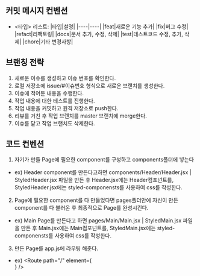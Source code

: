 ## 커밋 메시지 컨벤션
- <타입> 리스트:
  |타입|설명|
  |----|----|
  |feat|새로운 기능 추가|
  |fix|버그 수정|
  |refact|리팩토링|
  |docs|문서 추가, 수정, 삭제|
  |test|테스트코드 수정, 추가, 삭제|
  |chore|기타 변경사항|

## 브랜칭 전략

1. 새로운 이슈를 생성하고 이슈 번호를 확인한다.
2. 로컬 저장소에 issue/#이슈번호 형식으로 새로운 브랜치를 생성한다.
3. 이슈에 적어둔 내용을 수행한다.
4. 작업 내용에 대한 테스트를 진행한다.
5. 작업 내용을 커밋하고 원격 저장소로 push한다.
6. 리뷰를 거친 후 작업 브랜치를 master 브랜치에 merge한다.
7. 이슈를 닫고 작업 브랜치도 삭제한다.

## 코드 컨벤션
1. 자기가 만들 Page에 필요한 component를 구성하고 components폴더에 넣는다 
- ex) Header component를 만든다고하면 components/Header/Header.jsx | StyledHeader.jsx 파일을 만든 후 Header.jsx에는 Header컴포넌트를, StyledHeader.jsx에는 styled-componensts를 
       사용하여 css를 작성한다.
2. Page에 필요한 component를 다 만들었다면 pages폴더안에 자신이 만든 component를 다 불러온 후 최종적으로 Page를 완성시킨다.
- ex) Main Page를 만든다고 하면 pages/Main/Main.jsx | StyledMain.jsx 파일을 만든 후 Main.jsx에는 Main컴포넌트를, StyledMain.jsx에는 styled-componensts를 
       사용하여 css를 작성한다. 
3. 만든 Page를 app.js에 라우팅 해준다. 
- ex)  <Route path="/" element={<Main />} />
